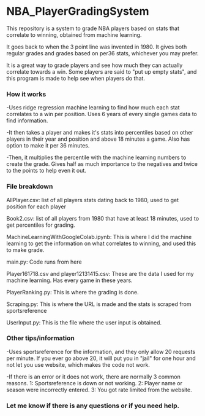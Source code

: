 # NBA_PlayerGradingSystem

This repository is a system to grade NBA players based on stats that correlate to winning, obtained from machine learning. 

It goes back to when the 3 point line was invented in 1980. It gives both regular grades and grades based on per36 stats, whichever you may prefer.

It is a great way to grade players and see how much they can actually correlate towards a win. Some players are said to "put up empty stats", and this program is made to help see when players do that. 


### How it works
-Uses ridge regression machine learning to find how much each stat correlates to a win per position. Uses 6 years of every single games data to find information.

-It then takes a player and makes it's stats into percentiles based on other players in their year and position and above 18 minutes a game. Also has option to make it per 36 minutes.

-Then, it multiplies the percentile with the machine learning numbers to create the grade. Gives half as much importance to the negatives and twice to the points to help even it out.


### File breakdown

AllPlayer.csv: list of all players stats dating back to 1980, used to get position for each player

Book2.csv: list of all players from 1980 that have at least 18 minutes, used to get percentiles for grading.

MachineLearningWithGoogleColab.ipynb: This is where I did the machine learning to get the information on what correlates to winning, and used this to make grade.

main.py: Code runs from here

Player161718.csv and player12131415.csv: These are the data I used for my machine learning. Has every game in these years.

PlayerRanking.py: This is where the grading is done.

Scraping.py: This is where the URL is made and the stats is scraped from sportsreference

UserInput.py: This is the file where the user input is obtained.


### Other tips/information

-Uses sportsreference for the information, and they only allow 20 requests per minute. If you ever go above 20, it will put you in "jail" for one hour and not let you use website, which makes the code not work.

-If there is an error or it does not work, there are normally 3 common reasons. 1: Sportsreference is down or not working.  2: Player name or season were incorrectly entered.   3: You got rate limited from the website.
 
 
 
### Let me know if there is any questions or if you need help.



